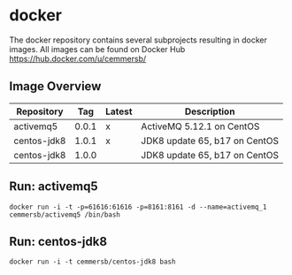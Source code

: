 # docker
The docker repository contains several subprojects resulting in docker images. All images can be found on Docker Hub https://hub.docker.com/u/cemmersb/

## Image Overview
| Repository  |Tag    | Latest | Description                   |
|-------------|-------|--------|-------------------------------|
| activemq5   | 0.0.1 | x      | ActiveMQ 5.12.1 on CentOS     |
| centos-jdk8 | 1.0.1 | x      | JDK8 update 65, b17 on CentOS |
| centos-jdk8 | 1.0.0 |        | JDK8 update 65, b17 on CentOS |

## Run: activemq5
```
docker run -i -t -p=61616:61616 -p=8161:8161 -d --name=activemq_1 cemmersb/activemq5 /bin/bash
```

## Run: centos-jdk8
```
docker run -i -t cemmersb/centos-jdk8 bash
``` 
